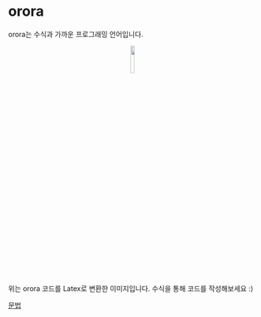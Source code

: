 # orora
orora는 수식과 가까운 프로그래밍 언어입니다.


<center>
  <img src="https://github.com/ysw421/orora/assets/63529804/b9184268-4cad-4e0b-ae06-2c116a2f82aa)" width="12%" margin="auto 0">
</center>

위는 orora 코드를 Latex로 변환한 이미지입니다. 수식을 통해 코드를 작성해보세요 :)

[문법](grammar.md)

